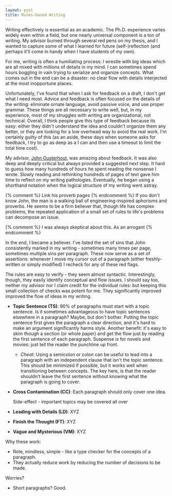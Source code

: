 ```yaml
---
layout: post
title: Rules-based Writing
---
```


Writing effectively is essential as an academic.  The Ph.D. experience varies
widely even within a field, but one nearly universal component is a ton of
writing.  My advisor burned through several red pens on my thesis, and I wanted
to capture some of what I learned for future (self-)reflection (and perhaps
it'll come in handy when I have students of my own).

For me, writing is often a humiliating process: I wrestle with big ideas which
are all mixed with millions of details in my mind. I can sometimes spend hours
boggling in vain trying to serialize and organize concepts. What comes out in
the end can be a disaster: no clear flow with details interjected at the most
inopportune places.

Unfortunately, I've found that when I ask for feedback on a draft, I don't get
what I need most.  Advice and feedback is often focused on the details of the
writing: eliminate ornate language, avoid passive voice, and use proper
grammar. These things are all necessary to write well, but, in my experience,
most of my struggles with writing are organizational, not technical.  Overall,
I think people give this type of feedback because its easy: either they didn't
understand the idea and couldn't organize them any better, or they are looking
for a low overhead way to avoid the real work. I'm certainly guilty of this (as
an aside, these days when someone asks for feedback, I try to go as deep as a I
can and then use a timeout to limit the total time cost).

My advisor, [John Ousterhout](http://www.cs.stanford.edu/~ouster), was amazing
about feedback. It was also deep and deeply critical but always provided a
suggested next step. It hard to guess how many hundreds of hours he spent
reading the nonsense I wrote.  Slowly reading and rethinking hundreds of pages
of text gave him time to reflect on my writing pathologies. Eventually, he
began using a shorthand notation when the logical structure of my writing went
astray.

{% comment %} Link his proverb pages {% endcomment %}
If you don't know John, the man is a walking ball of engineering-inspired
aphorisms and proverbs. He seems to be a firm believer that, though life has
complex problems, the repeated application of a small set of rules to life's
problems can decompose an issue.

{% comment %}
I was always skeptical about this. As an arrogant 
{% endcomment %}

In the end, I became a believer. I've listed the set of sins that John
consistently marked in my writing - sometimes many times per page, sometimes
multiple sins per paragraph. These now serve as a set of assertions: whenever I
move my cursor out of a paragraph (either freshly-written or simply modified) I
recheck for any of these red flags.

The rules are easy to verify - they seem almost syntactic. Interestingly,
though, they easily identify conceptual and flow issues. I should say too,
neither my advisor nor I claim credit for the individual rules: but keeping
this small collection of checks was potent for me. They significantly improved
improved the flow of ideas in my writing.

- **Topic Sentence (TS)**: 90% of paragraphs must start with a topic sentence.
  Is it sometimes advantageous to have topic sentences elsewhere in a
  paragraph? Maybe, but don't bother. Putting the topic sentence first gives the
  paragraph a clear direction, and it's hard to make an argument
  significantly harms style. Another benefit: it's easy to
  skim though a section (or whole paper) and get the flow just by reading the
  first sentence of each paragraph.
  Suspense is for novels and movies: just tell the reader the punchline up front.
  - *Cheat*: Using a semicolon or colon can be useful to lead into a paragraph
    with an independent clause that isn't the topic sentence. This should be
    minimized if possible, but it works well when transitioning between concepts.
    The key here, is that the reader shouldn't leave the first sentence without
    knowing what the paragraph is going to cover.
- **Cross Contamination (CC)**: Each paragraph should only cover one idea. 
  
  Side-effect - important topics may be covered all over
- **Leading with Details (LD)**: XYZ
- **Finish the Thought (FT)**: XYZ
- **Vague and Mysterious (VM)**: XYZ

Why these work:
- Rote, mindless, simple - like a type checker for the concepts of a paragraph.
- They actually reduce work by reducing the number of decisions to be made.

Worries?
- Short paragraphs? Good.

